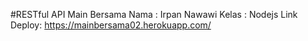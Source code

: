 #RESTful API Main Bersama 
Nama : Irpan Nawawi
Kelas : Nodejs
Link Deploy: https://mainbersama02.herokuapp.com/